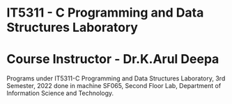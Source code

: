 # IT5311 - C Programming and Data Structures Laboratory
# Course Instructor - Dr.K.Arul Deepa
Programs under IT5311-C Programming and Data Structures Laboratory, 3rd Semester, 2022 done in machine SF065, Second Floor Lab, Department of Information Science and Technology.
